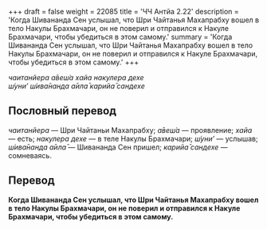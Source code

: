 +++
draft = false
weight = 22085
title = 'ЧЧ Антйа 2.22'
description = 'Когда Шивананда Сен услышал, что Шри Чайтанья Махапрабху вошел в тело Накулы Брахмачари, он не поверил и отправился к Накуле Брахмачари, чтобы убедиться в этом самому.'
summary = 'Когда Шивананда Сен услышал, что Шри Чайтанья Махапрабху вошел в тело Накулы Брахмачари, он не поверил и отправился к Накуле Брахмачари, чтобы убедиться в этом самому.'
+++

_чаитанйера а̄веш́а хайа накулера дехе  
ш́уни’ ш́ива̄нанда а̄ила̄ карийа̄ сандехе_

## Пословный перевод

_чаитанйера_ — Шри Чайтаньи Махапрабху; _а̄веш́а_ — проявление; _хайа_ — есть; _накулера_ _дехе_ — в теле Накулы Брахмачари; _ш́уни’_ — услышав; _ш́ива̄нанда_ _а̄ила̄_ — Шивананда Сен пришел; _карийа̄_ _сандехе_ — сомневаясь.

## Перевод

**Когда Шивананда Сен услышал, что Шри Чайтанья Махапрабху вошел в тело Накулы Брахмачари, он не поверил и отправился к Накуле Брахмачари, чтобы убедиться в этом самому.**
